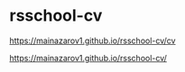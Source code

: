 # rsschool-cv
https://mainazarov1.github.io/rsschool-cv/cv

https://mainazarov1.github.io/rsschool-cv/

